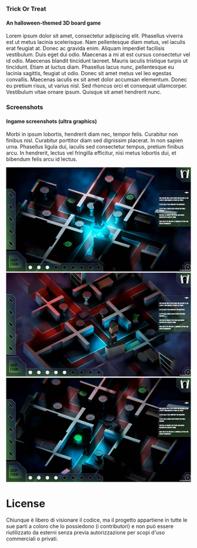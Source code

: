 ### Trick Or Treat
#### An halloween-themed 3D board game

Lorem ipsum dolor sit amet, consectetur adipiscing elit. Phasellus viverra est ut metus lacinia scelerisque. Nam pellentesque diam metus, vel iaculis erat feugiat at. Donec ac gravida enim. Aliquam imperdiet facilisis vestibulum. Duis eget dui odio. Maecenas a mi at est cursus consectetur vel id odio. Maecenas blandit tincidunt laoreet. Mauris iaculis tristique turpis ut tincidunt. Etiam at luctus diam. Phasellus lacus nunc, pellentesque eu lacinia sagittis, feugiat ut odio. Donec sit amet metus vel leo egestas convallis. Maecenas iaculis ex sit amet dolor accumsan elementum. Donec eu pretium risus, ut varius nisl. Sed rhoncus orci et consequat ullamcorper. Vestibulum vitae ornare ipsum. Quisque sit amet hendrerit nunc.

### Screenshots
#### Ingame screenshots (ultra graphics)

Morbi in ipsum lobortis, hendrerit diam nec, tempor felis. Curabitur non finibus nisl. Curabitur porttitor diam sed dignissim placerat. In non sapien urna. Phasellus ligula dui, iaculis sed consectetur tempus, pretium finibus arcu. In hendrerit, lectus vel fringilla efficitur, nisi metus lobortis dui, et bibendum felis arcu id lectus.

![Screenshot Trick Or Treat][screen1] ![Screenshot Trick Or Treat][screen2] ![Screenshot Trick Or Treat][screen3]

[screen1]: https://raw.githubusercontent.com/Leonardo-Fiori/trickortreat/master/docs/images/Screenshot%20(2).jpg
[screen2]: https://raw.githubusercontent.com/Leonardo-Fiori/trickortreat/master/docs/images/Screenshot%20(3).jpg
[screen3]: https://raw.githubusercontent.com/Leonardo-Fiori/trickortreat/master/docs/images/Screenshot%20(1).jpg

# License

Chiunque è libero di visionare il codice, ma il progetto appartiene in tutte le sue parti a coloro che lo possiedono (i contributori) e non può essere riutilizzato da esterni senza previa autorizzazione per scopi d'uso commerciali o privati.
